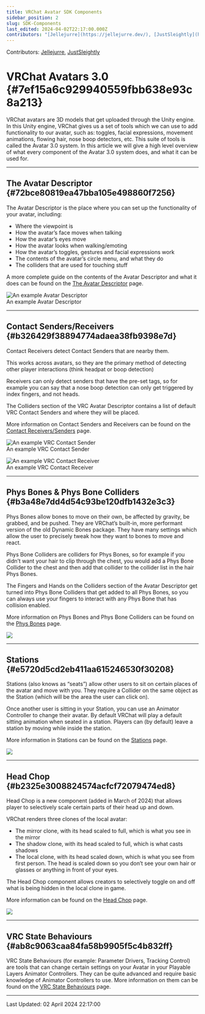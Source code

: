 ```yaml
---
title: VRChat Avatar SDK Components
sidebar_position: 2
slug: SDK-Components
last_edited: 2024-04-02T22:17:00.000Z
contributors: "[Jellejurre](https://jellejurre.dev/), [JustSleightly](https://vrc.sleightly.dev/)"
---
```

Contributors: [Jellejurre](https://jellejurre.dev/), [JustSleightly](https://vrc.sleightly.dev/)



# VRChat Avatars 3.0 {#7ef15a6c929940559fbb638e93c8a213}


VRChat avatars are 3D models that get uploaded through the Unity engine. In this Unity engine, VRChat gives us a set of tools which we can use to add functionality to our avatar, such as: toggles, facial expressions, movement animations, flowing hair, nose boop detectors, etc. This suite of tools is called the Avatar 3.0 system. In this article we will give a high level overview of what every component of the Avatar 3.0 system does, and what it can be used for.


---


## The Avatar Descriptor {#72bce80819ea47bba105e498860f7256}


<div class='notion-row'>
<div class='notion-column' style={{width: 'calc((100% - (min(32px, 4vw) * 1)) * 0.5)'}}>


The Avatar Descriptor is the place where you can set up the functionality of your avatar, including: 


- Where the viewpoint is
- How the avatar’s face moves when talking
- How the avatar’s eyes move
- How the avatar looks when walking/emoting
- How the avatar’s toggles, gestures and facial expressions work
- The contents of the avatar’s circle menu, and what they do
- The colliders that are used for touching stuff


A more complete guide on the contents of the Avatar Descriptor and what it does can be found on the [The Avatar Descriptor](/docs/Avatars/Avatar-Descriptor) page.


</div><div className='notion-spacer'></div>

<div class='notion-column' style={{width: 'calc((100% - (min(32px, 4vw) * 1)) * 0.5)'}}>


![An example Avatar Descriptor](./SDK-Components.fff0d443-19bd-4c2d-84e7-a0ab3945db36.png)<br/><GreyItalicText>An example Avatar Descriptor</GreyItalicText>


</div><div className='notion-spacer'></div>
</div>


---


## Contact Senders/Receivers {#b326429f38894774adaea38fb9398e7d}


<div class='notion-row'>
<div class='notion-column' style={{width: 'calc((100% - (min(32px, 4vw) * 2)) * 0.41666666666666663)'}}>


Contact Receivers detect Contact Senders that are nearby them.



This works across avatars, so they are the primary method of detecting other player interactions (think headpat or boop detection)



Receivers can only detect senders that have the pre-set tags, so for example you can say that a nose boop detection can only get triggered by index fingers, and not heads. 



The Colliders section of the VRC Avatar Descriptor contains a list of default VRC Contact Senders and where they will be placed.



More information on Contact Senders and Receivers can be found on the [Contact Receivers/Senders](/docs/Avatars/Contacts) page.


</div><div className='notion-spacer'></div>

<div class='notion-column' style={{width: 'calc((100% - (min(32px, 4vw) * 2)) * 0.2500000000000001)'}}>


![An example VRC Contact Sender](./SDK-Components.9b80d8dc-2343-408d-a33b-8d195fe2aabb.png)<br/><GreyItalicText>An example VRC Contact Sender</GreyItalicText>


</div><div className='notion-spacer'></div>

<div class='notion-column' style={{width: 'calc((100% - (min(32px, 4vw) * 2)) * 0.3333333333333333)'}}>


![An example VRC Contact Receiver](./SDK-Components.11d39b02-7179-4c1a-bd7a-4eddd9d925e3.png)<br/><GreyItalicText>An example VRC Contact Receiver</GreyItalicText>


</div><div className='notion-spacer'></div>
</div>


---


## Phys Bones & Phys Bone Colliders {#b3a48e7dd4d54c93be120dfb1432e3c3}


<div class='notion-row'>
<div class='notion-column' style={{width: 'calc((100% - (min(32px, 4vw) * 1)) * 0.5)'}}>


Phys Bones allow bones to move on their own, be affected by gravity, be grabbed, and be pushed. They are VRChat’s built-in, more performant version of the old Dynamic Bones package. They have many settings which allow the user to precisely tweak how they want to bones to move and react. 



Phys Bone Colliders are colliders for Phys Bones, so for example if you didn’t want your hair to clip through the chest, you would add a Phys Bone Collider to the chest and then add that collider to the collider list in the hair Phys Bones. 



The Fingers and Hands on the Colliders section of the Avatar Descriptor get turned into Phys Bone Colliders that get added to all Phys Bones, so you can always use your fingers to interact with any Phys Bone that has collision enabled.



More information on Phys Bones and Phys Bone Colliders can be found on the [Phys Bones](/docs/Avatars/PhysBones) page. 


</div><div className='notion-spacer'></div>

<div class='notion-column' style={{width: 'calc((100% - (min(32px, 4vw) * 1)) * 0.5)'}}>


![](./SDK-Components.597122fc-03d4-4fc2-91d7-022c20f09818.png)


</div><div className='notion-spacer'></div>
</div>


---


## Stations {#e5720d5cd2eb411aa615246530f30208}


<div class='notion-row'>
<div class='notion-column' style={{width: 'calc((100% - (min(32px, 4vw) * 1)) * 0.5)'}}>


Stations (also knows as “seats”) allow other users to sit on certain places of the avatar and move with you. They require a Collider on the same object as the Station (which will be the area the user can click on).



Once another user is sitting in your Station, you can use an Animator Controller to change their avatar. By default VRChat will play a default sitting animation when seated in a station. Players can (by default) leave a station by moving while inside the station.



More information in Stations can be found on the [Stations](/docs/Other/Stations) page.


</div><div className='notion-spacer'></div>

<div class='notion-column' style={{width: 'calc((100% - (min(32px, 4vw) * 1)) * 0.5)'}}>


![](./SDK-Components.08bbf81c-f2e8-4d87-ad5f-52a9b3452261.png)


</div><div className='notion-spacer'></div>
</div>


---


## Head Chop {#b2325e3008824574acfcf72079474ed8}


<div class='notion-row'>
<div class='notion-column' style={{width: 'calc((100% - (min(32px, 4vw) * 1)) * 0.5)'}}>


Head Chop is a new component (added in March of 2024) that allows player to selectively scale certain parts of their head up and down.



VRChat renders three clones of the local avatar:


- The mirror clone, with its head scaled to full, which is what you see in the mirror
- The shadow clone, with its head scaled to full, which is what casts shadows
- The local clone, with its head scaled down, which is what you see from first person. The head is scaled down so you don’t see your own hair or glasses or anything in front of your eyes.


The Head Chop component allows creators to selectively toggle on and off what is being hidden in the local clone in game.




More information can be found on the [Head Chop](/docs/Avatars/HeadChop) page.



</div><div className='notion-spacer'></div>

<div class='notion-column' style={{width: 'calc((100% - (min(32px, 4vw) * 1)) * 0.5)'}}>


![](./SDK-Components.5243901e-3626-4730-b296-511bfff720c4.png)


</div><div className='notion-spacer'></div>
</div>


---


## VRC State Behaviours {#ab8c9063caa84fa58b9905f5c4b832ff}


VRC State Behaviours (for example: Parameter Drivers, Tracking Control) are tools that can change certain settings on your Avatar in your Playable Layers Animator Controllers. They can be quite advanced and require basic knowledge of Animator Controllers to use. More information on them can be found on the [VRC State Behaviours](/docs/Avatars/State-Behaviours) page. 



---
<RightAlignedText>Last Updated: 02 April 2024 22:17:00</RightAlignedText>